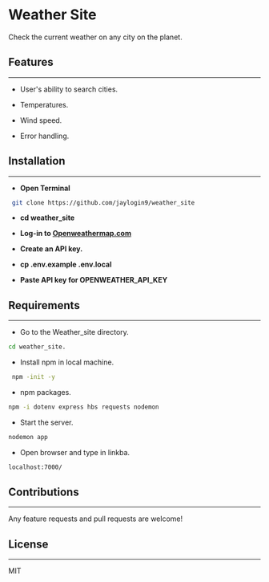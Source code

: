# Weather Site

Check the current weather on any city on the planet.

## Features
---
- User's ability to search cities.

- Temperatures.

- Wind speed.

- Error handling.

## Installation
---


- **Open Terminal**
```sh
 git clone https://github.com/jaylogin9/weather_site
```
* **cd weather_site**


* **Log-in to [Openweathermap.com](https://openweathermap.org/api)**

*  **Create an API key.**

* **cp .env.example .env.local**

* **Paste API key for OPENWEATHER_API_KEY**


## Requirements 
---
* Go to the Weather_site directory.
```sh
cd weather_site.
```
* Install npm in local machine.
```sh
 npm -init -y
```
* npm packages.
```sh
npm -i dotenv express hbs requests nodemon
```
* Start the server.
```sh
nodemon app
```
* Open browser and type in linkba.
```sh
localhost:7000/
```


## Contributions
---
Any feature requests and pull requests are welcome!

## License
---
MIT



